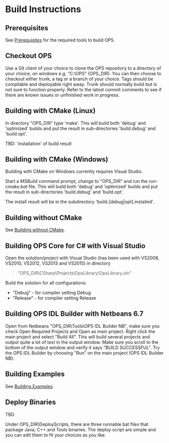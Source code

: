 # Build Instructions #

## Prerequisites ##
See [Prerequisites](Prerequisites.md) for the required tools to build OPS.

## Checkout OPS ##
Use a Git client of your choice to clone the OPS repository to a directory of your choice, on windows e.g. "C:\\OPS" (OPS_DIR). You can then choose to checkout either trunk, a tag or a branch of your choice. Tags should be compilable and deployable right away. Trunk should normally build but is not sure to function properly. Refer to the latest commit comments to see if there are known issues or unfinished work in progress.

## Building with CMake (Linux) ##
In directory "OPS_DIR" type 'make'. This will build both 'debug' and 'optimized' builds and put the result in sub-directories 'build.debug' and 'build.opt'.

TBD: 'installation' of build result

## Building with CMake (Windows) ##
Building with CMake on Windows currently requires Visual Studio.

Start a *MSBuild* command prompt, change to "OPS_DIR" and run the *run-cmake.bat* file. This will build both 'debug' and 'optimized' builds and put the result in sub-directories 'build.debug' and 'build.opt'.

The install result will be in the subdirectory 'build.[debug|opt].installed'.

## Building without CMake ##
See [Building without CMake](BuildingWithoutCMake.md).

## Building OPS Core for C# with Visual Studio ##
Open the solution/project with Visual Studio (has been used with
VS2008, VS2010, VS2012, VS2013 and VS2015) in directory

> "OPS_DIR\CSharp\Projects\OpsLibrary\OpsLibrary.sln"

Build the solution for all configurations:

  * "Debug" - for compiler setting Debug
  * "Release" - for compiler setting Release

## Building OPS IDL Builder with Netbeans 6.7 ##
Open from Netbeans "OPS_DIR\Tools\OPS IDL Builder NB", make sure you check Open Required Projects and Open as main project. Right click the main project and select "Build All". This will build several projects and output quite a lot of text in the output window. Make sure you scroll to the bottom of the output window and verify it says "BUILD SUCCESSFUL". Try the OPS IDL Builder by choosing "Run" on the main project (OPS IDL Builder NB).

## Building Examples ##
See [Building Examples](BuildingExamples.md).

## Deploy Binaries ##
TBD

Under OPS_DIR\DeployScripts, there are three runnable bat files that package Java, C++ and Tools binaries. The deploy script are simple and you can edit them to fit your choices as you like.
